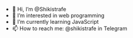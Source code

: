 - 👋 Hi, I’m @Shikistrafe
- 👀 I’m interested in web programming 
- 🌱 I’m currently learning JavaScript
- 📫 How to reach me: @shikistrafe in Telegram
<!--- - 💞️ I’m looking to collaborate on ...--->
<!---
Shikistrafe/Shikistrafe is a ✨ special ✨ repository because its `README.md` (this file) appears on your GitHub profile.
You can click the Preview link to take a look at your changes.
--->
